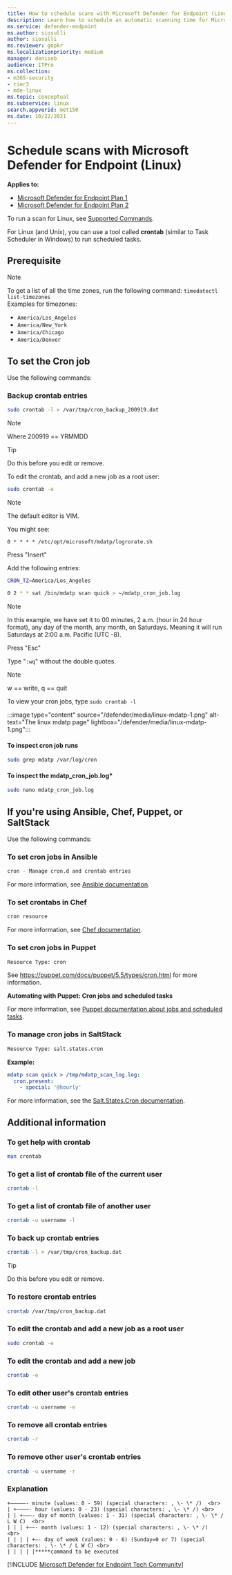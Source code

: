 ```yaml
---
title: How to schedule scans with Microsoft Defender for Endpoint (Linux)
description: Learn how to schedule an automatic scanning time for Microsoft Defender for Endpoint (Linux) to better protect your organization's assets.
ms.service: defender-endpoint
ms.author: siosulli
author: siosulli
ms.reviewer: gopkr
ms.localizationpriority: medium
manager: deniseb
audience: ITPro
ms.collection: 
- m365-security
- tier3
- mde-linux
ms.topic: conceptual
ms.subservice: linux
search.appverid: met150
ms.date: 10/22/2021
---
```


# Schedule scans with Microsoft Defender for Endpoint (Linux)

**Applies to:**

- [Microsoft Defender for Endpoint Plan 1](microsoft-defender-endpoint.md)
- [Microsoft Defender for Endpoint Plan 2](microsoft-defender-endpoint.md)


To run a scan for Linux, see [Supported Commands](linux-resources.md#supported-commands).

For Linux (and Unix), you can use a tool called **crontab** (similar to Task Scheduler in Windows) to run scheduled tasks.

## Prerequisite

> [!NOTE]
> To get a list of all the time zones, run the following command:
> `timedatectl list-timezones`<br>
> Examples for timezones:
>
> - `America/Los_Angeles`
> - `America/New_York`
> - `America/Chicago`
> - `America/Denver`

## To set the Cron job

Use the following commands:

### Backup crontab entries

```bash
sudo crontab -l > /var/tmp/cron_backup_200919.dat
```

> [!NOTE]
> Where 200919 == YRMMDD

> [!TIP]
> Do this before you edit or remove.

To edit the crontab, and add a new job as a root user:

```bash
sudo crontab -e
```

> [!NOTE]
> The default editor is VIM.

You might see:

```outbou
0 * * * * /etc/opt/microsoft/mdatp/logrorate.sh
```

Press "Insert"

Add the following entries:

```bash
CRON_TZ=America/Los_Angeles

0 2 * * sat /bin/mdatp scan quick > ~/mdatp_cron_job.log
```

> [!NOTE]
> In this example, we have  set it to 00 minutes, 2 a.m. (hour in 24 hour format), any day of the month, any month, on Saturdays. Meaning it will run Saturdays at 2:00 a.m. Pacific (UTC -8).

Press "Esc"

Type "`:wq`" without the double quotes.

> [!NOTE]
> w == write, q == quit

To view your cron jobs, type `sudo crontab -l`

:::image type="content" source="/defender/media/linux-mdatp-1.png" alt-text="The linux mdatp page" lightbox="/defender/media/linux-mdatp-1.png":::

#### To inspect cron job runs

```bash
sudo grep mdatp /var/log/cron
```

#### To inspect the mdatp_cron_job.log*

```bash
sudo nano mdatp_cron_job.log
```

## If you're using Ansible, Chef, Puppet, or SaltStack

Use the following commands:

### To set cron jobs in Ansible

```bash
cron - Manage cron.d and crontab entries
```

For more information, see [Ansible documentation](https://docs.ansible.com/ansible/latest).

### To set crontabs in Chef

```bash
cron resource
```

For more information, see [Chef documentation](https://docs.chef.io/resources/cron).

### To set cron jobs in Puppet

```bash
Resource Type: cron
```

See <https://puppet.com/docs/puppet/5.5/types/cron.html> for more information.

**Automating with Puppet: Cron jobs and scheduled tasks**

For more information, see [Puppet documentation about jobs and scheduled tasks](https://puppet.com/blog/automating-puppet-cron-jobs-and-scheduled-tasks/).

### To manage cron jobs in SaltStack

```bash
Resource Type: salt.states.cron
```

**Example:**

```yml
mdatp scan quick > /tmp/mdatp_scan_log.log:
  cron.present:
    - special: '@hourly'
```

For more information, see the [Salt.States.Cron documentation](https://docs.saltproject.io/en/latest/ref/states/all/salt.states.cron.html).

## Additional information

### To get help with crontab

```bash
man crontab
```

### To get a list of crontab file of the current user

```bash
crontab -l
```

### To get a list of crontab file of another user

```bash
crontab -u username -l
```

### To back up crontab entries

```bash
crontab -l > /var/tmp/cron_backup.dat
```

> [!TIP]
> Do this before you edit or remove.

### To restore crontab entries

```bash
crontab /var/tmp/cron_backup.dat
```

### To edit the crontab and add a new job as a root user

```bash
sudo crontab -e
```

### To edit the crontab and add a new job

```bash
crontab -e
```

### To edit other user's crontab entries

```bash
crontab -u username -e
```

### To remove all crontab entries

```bash
crontab -r
```

### To remove other user's crontab entries

```bash
crontab -u username -r
```

### Explanation

```
+—————- minute (values: 0 - 59) (special characters: , \- \* /)  <br>
| +————- hour (values: 0 - 23) (special characters: , \- \* /) <br>
| | +———- day of month (values: 1 - 31) (special characters: , \- \* / L W C)  <br>
| | | +——- month (values: 1 - 12) (special characters: , \- \* /)  <br>
| | | | +—- day of week (values: 0 - 6) (Sunday=0 or 7) (special characters: , \- \* / L W C) <br>
| | | | |*****command to be executed
```
[!INCLUDE [Microsoft Defender for Endpoint Tech Community](../includes/defender-mde-techcommunity.md)]

